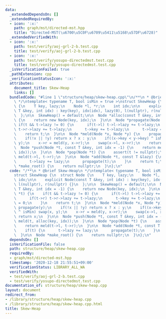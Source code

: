 ```yaml
---
data:
  _extendedDependsOn: []
  _extendedRequiredBy:
  - icon: ':x:'
    path: graph/mst/directed-mst.hpp
    title: "Directed-MST(\u6700\u5C0F\u6709\u5411\u5168\u57DF\u6728)"
  _extendedVerifiedWith:
  - icon: ':x:'
    path: test/verify/aoj-grl-2-b.test.cpp
    title: test/verify/aoj-grl-2-b.test.cpp
  - icon: ':x:'
    path: test/verify/yosupo-directedmst.test.cpp
    title: test/verify/yosupo-directedmst.test.cpp
  _isVerificationFailed: true
  _pathExtension: cpp
  _verificationStatusIcon: ':x:'
  attributes:
    document_title: Skew-Heap
    links: []
  bundledCode: "#line 1 \"structure/heap/skew-heap.cpp\"\n/**\n * @brief Skew-Heap\n\
    \ */\ntemplate< typename T, bool isMin = true >\nstruct SkewHeap {\n  struct Node\
    \ {\n    T key, lazy;\n    Node *l, *r;\n    int idx;\n\n    explicit Node(const\
    \ T &key, int idx) : key(key), idx(idx), lazy(0), l(nullptr), r(nullptr) {}\n\
    \  };\n\n  SkewHeap() = default;\n\n  Node *alloc(const T &key, int idx = -1)\
    \ {\n    return new Node(key, idx);\n  }\n\n  Node *propagate(Node *t) {\n   \
    \ if(t && t->lazy != 0) {\n      if(t->l) t->l->lazy += t->lazy;\n      if(t->r)\
    \ t->r->lazy += t->lazy;\n      t->key += t->lazy;\n      t->lazy = 0;\n    }\n\
    \    return t;\n  }\n\n  Node *meld(Node *x, Node *y) {\n    propagate(x), propagate(y);\n\
    \    if(!x || !y) return x ? x : y;\n    if((x->key < y->key) ^ isMin) swap(x,\
    \ y);\n    x->r = meld(y, x->r);\n    swap(x->l, x->r);\n    return x;\n  }\n\n\
    \  Node *push(Node *t, const T &key, int idx = -1) {\n    return meld(t, alloc(key,\
    \ idx));\n  }\n\n  Node *pop(Node *t) {\n    assert(t != nullptr);\n    return\
    \ meld(t->l, t->r);\n  }\n\n  Node *add(Node *t, const T &lazy) {\n    if(t) {\n\
    \      t->lazy += lazy;\n      propagate(t);\n    }\n    return t;\n  }\n\n  Node\
    \ *make_root() {\n    return nullptr;\n  }\n};\n"
  code: "/**\n * @brief Skew-Heap\n */\ntemplate< typename T, bool isMin = true >\n\
    struct SkewHeap {\n  struct Node {\n    T key, lazy;\n    Node *l, *r;\n    int\
    \ idx;\n\n    explicit Node(const T &key, int idx) : key(key), idx(idx), lazy(0),\
    \ l(nullptr), r(nullptr) {}\n  };\n\n  SkewHeap() = default;\n\n  Node *alloc(const\
    \ T &key, int idx = -1) {\n    return new Node(key, idx);\n  }\n\n  Node *propagate(Node\
    \ *t) {\n    if(t && t->lazy != 0) {\n      if(t->l) t->l->lazy += t->lazy;\n\
    \      if(t->r) t->r->lazy += t->lazy;\n      t->key += t->lazy;\n      t->lazy\
    \ = 0;\n    }\n    return t;\n  }\n\n  Node *meld(Node *x, Node *y) {\n    propagate(x),\
    \ propagate(y);\n    if(!x || !y) return x ? x : y;\n    if((x->key < y->key)\
    \ ^ isMin) swap(x, y);\n    x->r = meld(y, x->r);\n    swap(x->l, x->r);\n   \
    \ return x;\n  }\n\n  Node *push(Node *t, const T &key, int idx = -1) {\n    return\
    \ meld(t, alloc(key, idx));\n  }\n\n  Node *pop(Node *t) {\n    assert(t != nullptr);\n\
    \    return meld(t->l, t->r);\n  }\n\n  Node *add(Node *t, const T &lazy) {\n\
    \    if(t) {\n      t->lazy += lazy;\n      propagate(t);\n    }\n    return t;\n\
    \  }\n\n  Node *make_root() {\n    return nullptr;\n  }\n};\n"
  dependsOn: []
  isVerificationFile: false
  path: structure/heap/skew-heap.cpp
  requiredBy:
  - graph/mst/directed-mst.hpp
  timestamp: '2020-12-18 21:55:51+09:00'
  verificationStatus: LIBRARY_ALL_WA
  verifiedWith:
  - test/verify/aoj-grl-2-b.test.cpp
  - test/verify/yosupo-directedmst.test.cpp
documentation_of: structure/heap/skew-heap.cpp
layout: document
redirect_from:
- /library/structure/heap/skew-heap.cpp
- /library/structure/heap/skew-heap.cpp.html
title: Skew-Heap
---
```

